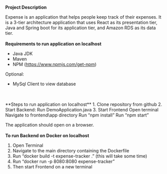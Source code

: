 **Project Description**

Expense is an application that helps people keep track of their expenses. It is a 3-tier architecture application that uses React as its presentation tier, Java and Spring boot for its application tier, and Amazon RDS as its data tier.
<br />
<br />
**Requirements to run application on localhost**
  - Java JDK
  - Maven
  - NPM (https://www.npmjs.com/get-npm)
  
Optional:
  - MySql Client to view database
<br />
<br />
**Steps to run application on localhost**
  1. Clone repository from github
  2. Start Backend:
        Run DemoApplication.java
  3. Start Frontend
	      Open terminal
        Navigate to frontend\app directory
        Run “npm install”
        Run “npm start”
        
The application should open on a browser.
<br />
<br />
**To run Backend on Docker on localhost**
  1. Open Terminal
  2. Navigate to the main directory containing the Dockerfile
  3. Run “docker build -t expense-tracker .” (this will take some time)
  4. Run “docker run -p 8080:8080 expense-tracker”
  5. Then start Frontend on a new terminal
